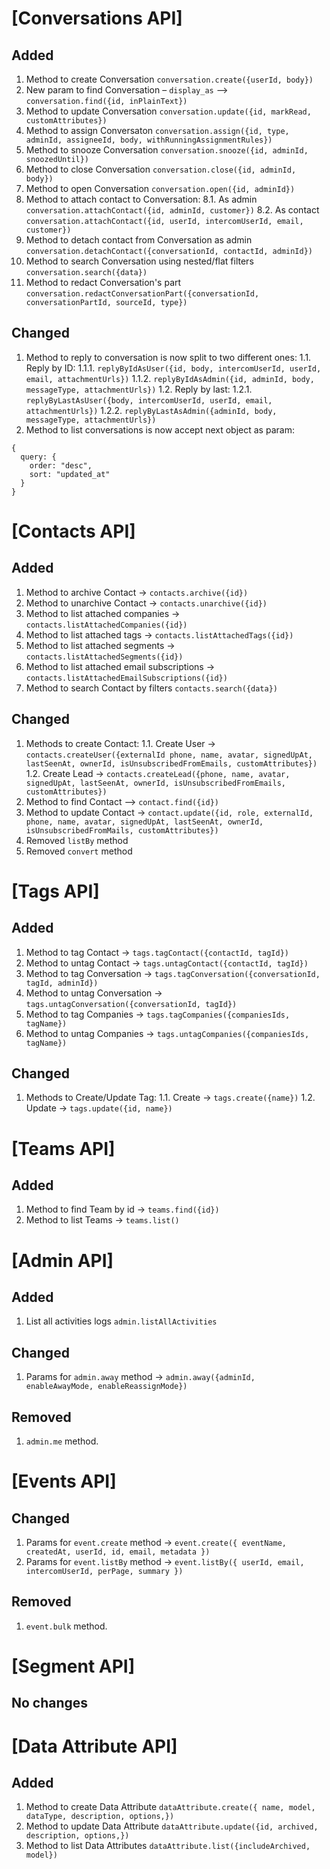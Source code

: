 # [Conversations API]

## Added

1. Method to create Conversation `conversation.create({userId, body})`
2. New param to find Conversation – `display_as` –> `conversation.find({id, inPlainText})`
3. Method to update Conversation `conversation.update({id, markRead, customAttributes})`
4. Method to assign Conversaton `conversation.assign({id, type, adminId, assigneeId, body, withRunningAssignmentRules})`
5. Method to snooze Conversation `conversation.snooze({id, adminId, snoozedUntil})`
6. Method to close Conversation `conversation.close({id, adminId, body})`
7. Method to open Conversation `conversation.open({id, adminId})`
8. Method to attach contact to Conversation:
   8.1. As admin `conversation.attachContact({id, adminId, customer})`
   8.2. As contact `conversation.attachContact({id, userId, intercomUserId, email, customer})`
9. Method to detach contact from Conversation as admin `conversation.detachContact({conversationId, contactId, adminId})`
10. Method to search Conversation using nested/flat filters `conversation.search({data})`
11. Method to redact Conversation's part `conversation.redactConversationPart({conversationId, conversationPartId, sourceId, type})`

## Changed

1. Method to reply to conversation is now split to two different ones:
   1.1. Reply by ID:
   1.1.1. `replyByIdAsUser({id, body, intercomUserId, userId, email, attachmentUrls})`
   1.1.2. `replyByIdAsAdmin({id, adminId, body, messageType, attachmentUrls})`
   1.2. Reply by last:
   1.2.1. `replyByLastAsUser({body, intercomUserId, userId, email, attachmentUrls})`
   1.2.2. `replyByLastAsAdmin({adminId, body, messageType, attachmentUrls})`
2. Method to list conversations is now accept next object as param:

```
{
  query: {
    order: "desc",
    sort: "updated_at"
  }
}
```

# [Contacts API]

## Added

1. Method to archive Contact -> `contacts.archive({id})`
2. Method to unarchive Contact -> `contacts.unarchive({id})`
3. Method to list attached companies -> `contacts.listAttachedCompanies({id})`
4. Method to list attached tags -> `contacts.listAttachedTags({id})`
5. Method to list attached segments -> `contacts.listAttachedSegments({id})`
6. Method to list attached email subscriptions -> `contacts.listAttachedEmailSubscriptions({id})`
7. Method to search Contact by filters `contacts.search({data})`

## Changed

1. Methods to create Contact:
   1.1. Create User -> `contacts.createUser({externalId phone, name, avatar, signedUpAt, lastSeenAt, ownerId, isUnsubscribedFromEmails, customAttributes})`
   1.2. Create Lead -> `contacts.createLead({phone, name, avatar, signedUpAt, lastSeenAt, ownerId, isUnsubscribedFromEmails, customAttributes})`
2. Method to find Contact –> `contact.find({id})`
3. Method to update Contact -> `contact.update({id, role, externalId, phone, name, avatar, signedUpAt, lastSeenAt, ownerId, isUnsubscribedFromMails, customAttributes})`
4. Removed `listBy` method
5. Removed `convert` method

# [Tags API]

## Added

1. Method to tag Contact -> `tags.tagContact({contactId, tagId})`
2. Method to untag Contact -> `tags.untagContact({contactId, tagId})`
3. Method to tag Conversation -> `tags.tagConversation({conversationId, tagId, adminId})`
4. Method to untag Conversation -> `tags.untagConversation({conversationId, tagId})`
5. Method to tag Companies -> `tags.tagCompanies({companiesIds, tagName})`
6. Method to untag Companies -> `tags.untagCompanies({companiesIds, tagName})`

## Changed

1. Methods to Create/Update Tag:
   1.1. Create -> `tags.create({name})`
   1.2. Update -> `tags.update({id, name})`

# [Teams API]

## Added

1. Method to find Team by id -> `teams.find({id})`
2. Method to list Teams -> `teams.list()`

# [Admin API]

## Added

1. List all activities logs `admin.listAllActivities`

## Changed

1. Params for `admin.away` method -> `admin.away({adminId, enableAwayMode, enableReassignMode})`

## Removed

1. `admin.me` method.

# [Events API]

## Changed

1. Params for `event.create` method -> `event.create({ eventName, createdAt, userId, id, email, metadata })`
2. Params for `event.listBy` method -> `event.listBy({ userId, email, intercomUserId, perPage, summary })`

## Removed

1. `event.bulk` method.

# [Segment API]

## No changes

# [Data Attribute API]

## Added

1. Method to create Data Attribute `dataAttribute.create({ name, model, dataType, description, options,})`
2. Method to update Data Attribute `dataAttribute.update({id, archived, description, options,})`
3. Method to list Data Attributes `dataAttribute.list({includeArchived, model})`
